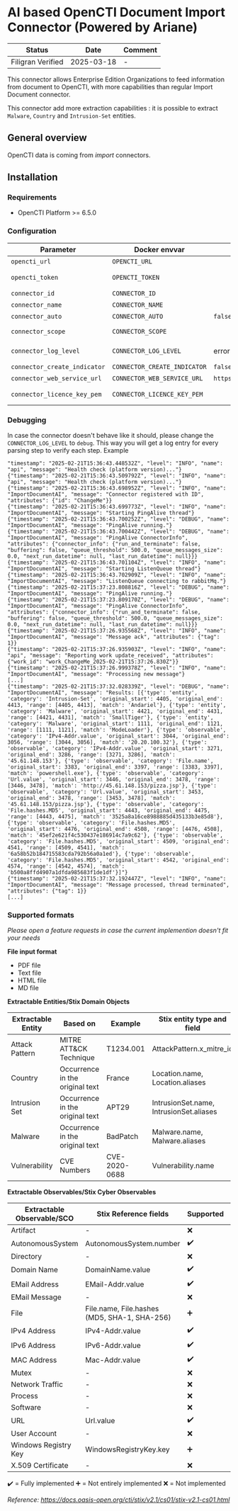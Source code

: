 # AI based OpenCTI Document Import Connector (Powered by Ariane) 

| Status            | Date       | Comment |
| ----------------- |------------| ------- |
| Filigran Verified | 2025-03-18 |    -    |

This connector allows Enterprise Edition Organizations to feed information from document to OpenCTI, with more capabilities than regular Import Document connector. 

This connector add more extraction capabilities : it is possible to extract `Malware`, `Country` and `Intrusion-Set` entities.  

## General overview

OpenCTI data is coming from *import* connectors.

## Installation

### Requirements

- OpenCTI Platform >= 6.5.0

### Configuration

| Parameter                        | Docker envvar                           | Default                                | Mandatory | Description                                                                                   |
|----------------------------------|-----------------------------------------|----------------------------------------|-----------|-----------------------------------------------------------------------------------------------|
| `opencti_url`                    | `OPENCTI_URL`                           |                                        | Yes       | The URL of the OpenCTI platform.                                                              |
| `opencti_token`                  | `OPENCTI_TOKEN`                         |                                        | Yes       | The default admin token configured in the OpenCTI platform parameters file.                   |
| `connector_id`                   | `CONNECTOR_ID`                          |                                        | Yes       | A valid arbitrary `UUIDv4` that must be unique for this connector.                            |
| `connector_name`                 | `CONNECTOR_NAME`                        |                                        | Yes       | Option `ImportDocumentAI`                                                                     |
| `connector_auto`                 | `CONNECTOR_AUTO`                        | `false`                                | No        | Enable/disable auto import of report file                                                     |
| `connector_scope`                | `CONNECTOR_SCOPE`                       |                                        | Yes       | Supported file types: `'application/pdf','text/plain','text/html','text/markdown'`            |
| `connector_log_level`            | `CONNECTOR_LOG_LEVEL`                   | error                                  | No        | The log level for this connector, could be `debug`, `info`, `warn` or `error` (less verbose). |
| `connector_create_indicator`     | `CONNECTOR_CREATE_INDICATOR`            | `false`                                | No        | Create an indicator for each extracted observable                                             |
| `connector_web_service_url`      | `CONNECTOR_WEB_SERVICE_URL`             | `https://importdoc.ariane.filigran.io` | No        | The URL of the extraction service running the AI model (                                      |
| `connector_licence_key_pem`      | `CONNECTOR_LICENCE_KEY_PEM`             |                                        | Yes       | The license certificate in a PEM format (provided by Filigran to Enterprise Edition users)    |

### Debugging ###

In case the connector doesn't behave like it should, please change the `CONNECTOR_LOG_LEVEL` to `debug`.
This way you will get a log entry for every parsing step to verify each step.
Example

```
"timestamp": "2025-02-21T15:36:43.448532Z", "level": "INFO", "name": "api", "message": "Health check (platform version)..."}
{"timestamp": "2025-02-21T15:36:43.509792Z", "level": "INFO", "name": "api", "message": "Health check (platform version)..."}
{"timestamp": "2025-02-21T15:36:43.698952Z", "level": "INFO", "name": "ImportDocumentAI", "message": "Connector registered with ID", "attributes": {"id": "ChangeMe"}}
{"timestamp": "2025-02-21T15:36:43.699773Z", "level": "INFO", "name": "ImportDocumentAI", "message": "Starting PingAlive thread"}
{"timestamp": "2025-02-21T15:36:43.700252Z", "level": "DEBUG", "name": "ImportDocumentAI", "message": "PingAlive running."}
{"timestamp": "2025-02-21T15:36:43.700442Z", "level": "DEBUG", "name": "ImportDocumentAI", "message": "PingAlive ConnectorInfo", "attributes": {"connector_info": {"run_and_terminate": false, "buffering": false, "queue_threshold": 500.0, "queue_messages_size": 0.0, "next_run_datetime": null, "last_run_datetime": null}}}
{"timestamp": "2025-02-21T15:36:43.701104Z", "level": "INFO", "name": "ImportDocumentAI", "message": "Starting ListenQueue thread"}
{"timestamp": "2025-02-21T15:36:43.702909Z", "level": "INFO", "name": "ImportDocumentAI", "message": "ListenQueue connecting to rabbitMq."}
{"timestamp": "2025-02-21T15:37:23.808816Z", "level": "DEBUG", "name": "ImportDocumentAI", "message": "PingAlive running."}
{"timestamp": "2025-02-21T15:37:23.809170Z", "level": "DEBUG", "name": "ImportDocumentAI", "message": "PingAlive ConnectorInfo", "attributes": {"connector_info": {"run_and_terminate": false, "buffering": false, "queue_threshold": 500.0, "queue_messages_size": 0.0, "next_run_datetime": null, "last_run_datetime": null}}}
{"timestamp": "2025-02-21T15:37:26.935568Z", "level": "INFO", "name": "ImportDocumentAI", "message": "Message ack", "attributes": {"tag": 1}}
{"timestamp": "2025-02-21T15:37:26.935903Z", "level": "INFO", "name": "api", "message": "Reporting work update_received", "attributes": {"work_id": "work_ChangeMe_2025-02-21T15:37:26.830Z"}}
{"timestamp": "2025-02-21T15:37:26.999378Z", "level": "INFO", "name": "ImportDocumentAI", "message": "Processing new message"}
[...]
{"timestamp": "2025-02-21T15:37:32.028339Z", "level": "DEBUG", "name": "ImportDocumentAI", "message": "Results: [{'type': 'entity', 'category': 'Intrusion-Set', 'original_start': 4405, 'original_end': 4413, 'range': [4405, 4413], 'match': 'Andariel'}, {'type': 'entity', 'category': 'Malware', 'original_start': 4421, 'original_end': 4431, 'range': [4421, 4431], 'match': 'SmallTiger'}, {'type': 'entity', 'category': 'Malware', 'original_start': 1111, 'original_end': 1121, 'range': [1111, 1121], 'match': 'ModeLoader'}, {'type': 'observable', 'category': 'IPv4-Addr.value', 'original_start': 3044, 'original_end': 3056, 'range': [3044, 3056], 'match': '20.20.100.32'}, {'type': 'observable', 'category': 'IPv4-Addr.value', 'original_start': 3271, 'original_end': 3286, 'range': [3271, 3286], 'match': '45.61.148.153'}, {'type': 'observable', 'category': 'File.name', 'original_start': 3383, 'original_end': 3397, 'range': [3383, 3397], 'match': 'powershell.exe'}, {'type': 'observable', 'category': 'Url.value', 'original_start': 3446, 'original_end': 3478, 'range': [3446, 3478], 'match': 'http://45.61.148.153/pizza.jsp'}, {'type': 'observable', 'category': 'Url.value', 'original_start': 3453, 'original_end': 3478, 'range': [3453, 3478], 'match': '45.61.148.153/pizza.jsp'}, {'type': 'observable', 'category': 'File.hashes.MD5', 'original_start': 4443, 'original_end': 4475, 'range': [4443, 4475], 'match': '3525a8a16ce8988885d435133b3e85d8'}, {'type': 'observable', 'category': 'File.hashes.MD5', 'original_start': 4476, 'original_end': 4508, 'range': [4476, 4508], 'match': '45ef2e621f4c530437e186914c7a9c62'}, {'type': 'observable', 'category': 'File.hashes.MD5', 'original_start': 4509, 'original_end': 4541, 'range': [4509, 4541], 'match': '6a58b52b184715583cda792b56a0a1ed'}, {'type': 'observable', 'category': 'File.hashes.MD5', 'original_start': 4542, 'original_end': 4574, 'range': [4542, 4574], 'match': 'b500a8ffd4907a1dfda985683f1de1df'}]"}
{"timestamp": "2025-02-21T15:37:32.192447Z", "level": "INFO", "name": "ImportDocumentAI", "message": "Message processed, thread terminated", "attributes": {"tag": 1}}
[...]
```

### Supported formats

*Please open a feature requests in case the current implemention doesn't fit your needs*

**File input format**
- PDF file
- Text file
- HTML file
- MD file

**Extractable Entities/Stix Domain Objects**

| Extractable Entity | Based on                        | Example       | Stix entity type and field              | Note |
|--------------------|---------------------------------|---------------|-----------------------------------------|------|
| Attack Pattern     | MITRE ATT&CK Technique          | T1234.001     | AttackPattern.x_mitre_id                |      |
| Country            | Occurrence in the original text | France        | Location.name, Location.aliases         |      |
| Intrusion Set      | Occurrence in the original text | APT29         | IntrusionSet.name, IntrusionSet.aliases |      |
| Malware            | Occurrence in the original text | BadPatch      | Malware.name, Malware.aliases           |      |
| Vulnerability      | CVE Numbers                     | CVE-2020-0688 | Vulnerability.name                      |      |

**Extractable Observables/Stix Cyber Observables**

| Extractable Observable/SCO | Stix Reference fields                        | Supported          | Note |
|----------------------------|----------------------------------------------|--------------------|------|
| Artifact                   | -                                            | :x:                |      |
| AutonomousSystem           | AutonomousSystem.number                      | :heavy_check_mark: |      |
| Directory                  | -                                            | :x:                |      |
| Domain Name                | DomainName.value                             | :heavy_check_mark: |      |
| EMail Address              | EMail-Addr.value                             | :heavy_check_mark: |      |
| EMail Message              | -                                            | :x:                |      |
| File                       | File.name, File.hashes (MD5, SHA-1, SHA-256) | :heavy_plus_sign:  |      |
| IPv4 Address               | IPv4-Addr.value                              | :heavy_check_mark: |      |
| IPv6 Address               | IPv6-Addr.value                              | :heavy_check_mark: |      |
| MAC Address                | Mac-Addr.value                               | :heavy_check_mark: |      |
| Mutex                      | -                                            | :x:                |      |
| Network Traffic            | -                                            | :x:                |      |
| Process                    | -                                            | :x:                |      |
| Software                   | -                                            | :x:                |      |
| URL                        | Url.value                                    | :heavy_check_mark: |      |
| User Account               | -                                            | :x:                |      |
| Windows Registry Key       | WindowsRegistryKey.key                       | :heavy_plus_sign:  |      |
| X.509 Certificate          | -                                            | :x:                |      |

:heavy_check_mark: = Fully implemented
:heavy_plus_sign: = Not entirely implemented
:x: = Not implemented

*Reference: https://docs.oasis-open.org/cti/stix/v2.1/cs01/stix-v2.1-cs01.html*
